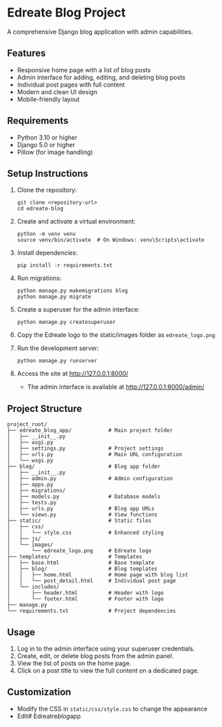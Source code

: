 # Edreate Blog Project

A comprehensive Django blog application with admin capabilities.

## Features

- Responsive home page with a list of blog posts
- Admin interface for adding, editing, and deleting blog posts
- Individual post pages with full content
- Modern and clean UI design
- Mobile-friendly layout

## Requirements

- Python 3.10 or higher
- Django 5.0 or higher
- Pillow (for image handling)

## Setup Instructions

1. Clone the repository:
   ```
   git clone <repository-url>
   cd edreate-blog
   ```

2. Create and activate a virtual environment:
   ```
   python -m venv venv
   source venv/bin/activate  # On Windows: venv\Scripts\activate
   ```

3. Install dependencies:
   ```
   pip install -r requirements.txt
   ```

4. Run migrations:
   ```
   python manage.py makemigrations blog
   python manage.py migrate
   ```

5. Create a superuser for the admin interface:
   ```
   python manage.py createsuperuser
   ```

6. Copy the Edreate logo to the static/images folder as `edreate_logo.png`

7. Run the development server:
   ```
   python manage.py runserver
   ```

8. Access the site at http://127.0.0.1:8000/
   - The admin interface is available at http://127.0.0.1:8000/admin/

## Project Structure

```
project_root/
├── edreate_blog_app/            # Main project folder
│   ├── __init__.py
│   ├── asgi.py
│   ├── settings.py              # Project settings
│   ├── urls.py                  # Main URL configuration
│   └── wsgi.py
├── blog/                        # Blog app folder
│   ├── __init__.py
│   ├── admin.py                 # Admin configuration
│   ├── apps.py
│   ├── migrations/
│   ├── models.py                # Database models
│   ├── tests.py
│   ├── urls.py                  # Blog app URLs
│   └── views.py                 # View functions
├── static/                      # Static files
│   ├── css/
│   │   └── style.css            # Enhanced styling
│   ├── js/
│   └── images/
│       └── edreate_logo.png     # Edreate logo
├── templates/                   # Templates
│   ├── base.html                # Base template
│   ├── blog/                    # Blog templates
│   │   ├── home.html            # Home page with blog list
│   │   └── post_detail.html     # Individual post page
│   └── includes/
│       ├── header.html          # Header with logo
│       └── footer.html          # Footer with logo
├── manage.py
└── requirements.txt             # Project dependencies
```

## Usage

1. Log in to the admin interface using your superuser credentials.
2. Create, edit, or delete blog posts from the admin panel.
3. View the list of posts on the home page.
4. Click on a post title to view the full content on a dedicated page.

## Customization

- Modify the CSS in `static/css/style.css` to change the appearance
- Edit#   E d r e a t r e _ b l o g _ a p p  
 